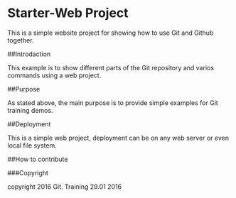 # Starter-Web Project

This is a simple website project for showing how to use Git and Github together.

##Introdaction

This example is to show different parts of the Git repository and varios commands using a web project.

##Purpose

As stated above, the main purpose is to provide simple examples for Git training demos.


##Deployment

This is a simple web project, deployment can be on any web server or even local file system.

##How to contribute

###Copyright

copyright 2016 Git. Training 29.01 2016
